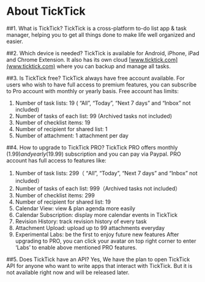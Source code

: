 # About TickTick

##1.	What is TickTick?
TickTick is a cross-platform to-do list app & task manager, helping you to get all things done to make life well organized and easier.

##2.	Which device is needed?
TickTick is available for Android, iPhone, iPad and Chrome Extension. It also has its own cloud [www.ticktick.com](www.ticktick.com) where you can backup and manage all tasks.

##3.	Is TickTick free?
TickTick always have free account available. For users who wish to have full access to premium features, you can subscribe to Pro account with monthly or yearly basis. Free account has limits:
1.	Number of task lists: 19 ( “All”, “Today”, “Next 7 days” and “Inbox” not included)
2.	Number of tasks of each list: 99 (Archived tasks not included)
3. Number of checklist items: 19
4. Number of recipient for shared list: 1
5. Number of attachment: 1 attachment per day

##4.	How to upgrade to TickTick PRO?
TickTick PRO offers monthly ($1.99) and yearly ($19.99) subscription and you can pay via Paypal. PRO account has full access to features like:
1. Number of task lists: 299（ “All”, “Today”, “Next 7 days” and “Inbox” not included）
2. Number of tasks of each list: 999（Archived tasks not included）
3. Number of checklist items: 299
4. Number of recipient for shared list: 19
5. Calendar View: view & plan agenda more easily
6. Calendar Subscription: display more calendar events in TickTick
7. Revision History: track revision history of every task
8. Attachment Upload: upload up to 99 attachments everyday
9. Experimental Labs: be the first to enjoy future new features
After upgrading to PRO, you can click your avatar on top right corner to enter ‘Labs’ to enable above mentioned PRO features.

##5.	Does TickTick have an API?
Yes, We have the plan to open TickTick API for anyone who want to write apps that interact with TickTick. But it is not available right now and will be released later.
